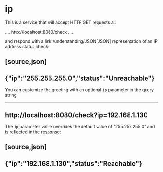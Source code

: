 # ip


This is a service that will accept HTTP GET requests at:

....
http://localhost:8080/check
....

and respond with a link:/understanding/JSON[JSON] representation of an IP address status check:

[source,json]
----
{"ip":"255.255.255.0","status":"Unreachable"}
----

You can customize the greeting with an optional `ip` parameter in the query string:

----
http://localhost:8080/check?ip=192.168.1.130
----

The `ip` parameter value overrides the default value of "255.255.255.0" and is reflected in the response:

[source,json]
----
{"ip":"192.168.1.130","status":"Reachable"}
----
